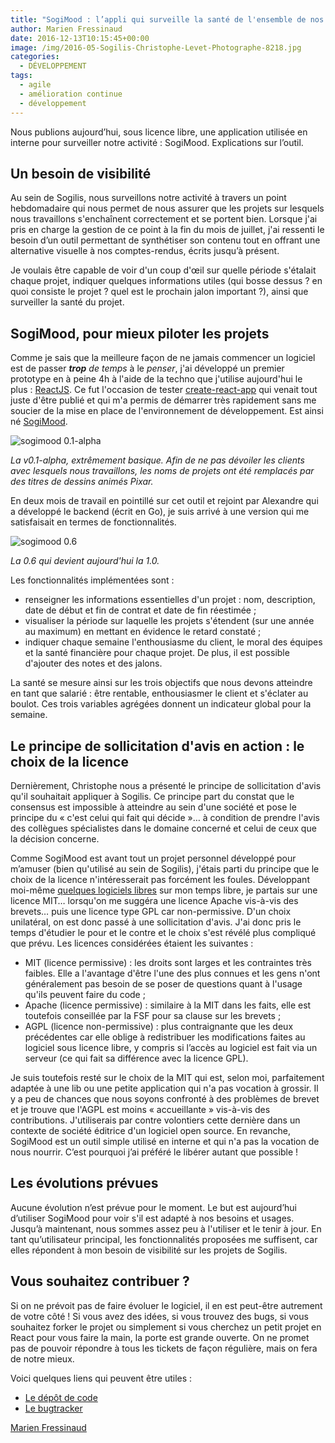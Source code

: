 ```yaml
---
title: "SogiMood : l’appli qui surveille la santé de l'ensemble de nos projets"
author: Marien Fressinaud
date: 2016-12-13T10:15:45+00:00
image: /img/2016-05-Sogilis-Christophe-Levet-Photographe-8218.jpg
categories:
  - DÉVELOPPEMENT
tags:
  - agile
  - amélioration continue
  - développement
---
```


<!-- {{% disclaimer %}} -->

Nous publions aujourd’hui, sous licence libre, une application utilisée en interne pour surveiller notre activité : SogiMood. Explications sur l’outil.

## Un besoin de visibilité

Au sein de Sogilis, nous surveillons notre activité à travers un point hebdomadaire qui nous permet de nous assurer que les projets sur lesquels nous travaillons s'enchaînent correctement et se portent bien. Lorsque j'ai pris en charge la gestion de ce point à la fin du mois de juillet, j'ai ressenti le besoin d’un outil permettant de synthétiser son contenu tout en offrant une alternative visuelle à nos comptes-rendus, écrits jusqu’à présent.

Je voulais être capable de voir d'un coup d'œil sur quelle période s'étalait chaque projet, indiquer quelques informations utiles (qui bosse dessus ? en quoi consiste le projet ? quel est le prochain jalon important ?), ainsi que surveiller la santé du projet.

## SogiMood, pour mieux piloter les projets

Comme je sais que la meilleure façon de ne jamais commencer un logiciel est de passer **_trop_** _de temps_ à le _penser_, j'ai développé un premier prototype en à peine 4h à l'aide de la techno que j'utilise aujourd'hui le plus : [ReactJS](https://facebook.github.io/react/). Ce fut l'occasion de tester [create-react-app](https://github.com/facebookincubator/create-react-app) qui venait tout juste d'être publié et qui m'a permis de démarrer très rapidement sans me soucier de la mise en place de l'environnement de développement. Est ainsi né [SogiMood](https://github.com/sogilis/SogiMood).

![sogimood 0.1-alpha](/img/2016-12-Capture-d’écran-2016-12-02-à-18.07.05-1024x560.png)

_La v0.1-alpha, extrêmement basique. Afin de ne pas dévoiler les clients avec lesquels nous travaillons, les noms de projets ont été remplacés par des titres de dessins animés Pixar._

En deux mois de travail en pointillé sur cet outil et rejoint par Alexandre qui a développé le backend (écrit en Go), je suis arrivé à une version qui me satisfaisait en termes de fonctionnalités.

![sogimood 0.6](/img/2016-12-Capture-d’écran-2016-12-02-à-18.21.39-1024x592.png)

_La 0.6 qui devient aujourd'hui la 1.0._

Les fonctionnalités implémentées sont :

- renseigner les informations essentielles d'un projet : nom, description, date de début et fin de contrat et date de fin réestimée ;
- visualiser la période sur laquelle les projets s'étendent (sur une année au maximum) en mettant en évidence le retard constaté ;
- indiquer chaque semaine l'enthousiasme du client, le moral des équipes et la santé financière pour chaque projet. De plus, il est possible d'ajouter des notes et des jalons.

La santé se mesure ainsi sur les trois objectifs que nous devons atteindre en tant que salarié : être rentable, enthousiasmer le client et s'éclater au boulot. Ces trois variables agrégées donnent un indicateur global pour la semaine.

## Le principe de sollicitation d'avis en action : le choix de la licence

Dernièrement, Christophe nous a présenté le principe de sollicitation d'avis qu'il souhaitait appliquer à Sogilis. Ce principe part du constat que le consensus est impossible à atteindre au sein d'une société et pose le principe du « c'est celui qui fait qui décide »… à condition de prendre l'avis des collègues spécialistes dans le domaine concerné et celui de ceux que la décision concerne.

Comme SogiMood est avant tout un projet personnel développé pour m’amuser (bien qu'utilisé au sein de Sogilis), j'étais parti du principe que le choix de la licence n'intéresserait pas forcément les foules. Développant moi-même [quelques logiciels libres](https://github.com/marienfressinaud) sur mon temps libre, je partais sur une licence MIT… lorsqu'on me suggéra une licence Apache vis-à-vis des brevets… puis une licence type GPL car non-permissive. D'un choix unilatéral, on est donc passé à une sollicitation d'avis. J'ai donc pris le temps d'étudier le pour et le contre et le choix s'est révélé plus compliqué que prévu. Les licences considérées étaient les suivantes :

- MIT (licence permissive) : les droits sont larges et les contraintes très faibles. Elle a l'avantage d'être l'une des plus connues et les gens n'ont généralement pas besoin de se poser de questions quant à l'usage qu'ils peuvent faire du code ;
- Apache (licence permissive) : similaire à la MIT dans les faits, elle est toutefois conseillée par la FSF pour sa clause sur les brevets ;
- AGPL (licence non-permissive) : plus contraignante que les deux précédentes car elle oblige à redistribuer les modifications faites au logiciel sous licence libre, y compris si l’accès au logiciel est fait via un serveur (ce qui fait sa différence avec la licence GPL).

Je suis toutefois resté sur le choix de la MIT qui est, selon moi, parfaitement adaptée à une lib ou une petite application qui n'a pas vocation à grossir. Il y a peu de chances que nous soyons confronté à des problèmes de brevet et je trouve que l'AGPL est moins « accueillante » vis-à-vis des contributions. J'utiliserais par contre volontiers cette dernière dans un contexte de société éditrice d'un logiciel open source. En revanche, SogiMood est un outil simple utilisé en interne et qui n'a pas la vocation de nous nourrir. C’est pourquoi j’ai préféré le libérer autant que possible !

## Les évolutions prévues

Aucune évolution n’est prévue pour le moment. Le but est aujourd’hui d’utiliser SogiMood pour voir s'il est adapté à nos besoins et usages. Jusqu’à maintenant, nous sommes assez peu à l'utiliser et le tenir à jour. En tant qu’utilisateur principal, les fonctionnalités proposées me suffisent, car elles répondent à mon besoin de visibilité sur les projets de Sogilis.

## Vous souhaitez contribuer ?

Si on ne prévoit pas de faire évoluer le logiciel, il en est peut-être autrement de votre côté ! Si vous avez des idées, si vous trouvez des bugs, si vous souhaitez forker le projet ou simplement si vous cherchez un petit projet en React pour vous faire la main, la porte est grande ouverte. On ne promet pas de pouvoir répondre à tous les tickets de façon régulière, mais on fera de notre mieux.

Voici quelques liens qui peuvent être utiles :

- [Le dépôt de code](https://github.com/sogilis/SogiMood)
- [Le bugtracker](https://github.com/sogilis/SogiMood/issues)

[Marien Fressinaud](https://twitter.com/berumuron)
